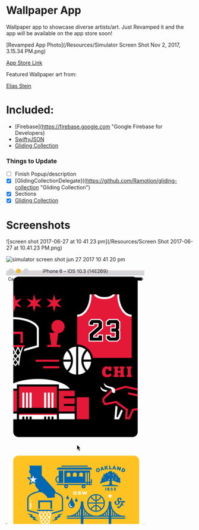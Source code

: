 # Wallpaper App

Wallpaper app to showcase diverse artists/art. Just Revamped it and the app will be available on the app store soon!

[Revamped App Photo](/Resources/Simulator Screen Shot Nov 2, 2017, 3.15.34 PM.png)

[App Store Link]()

Featured Wallpaper art from:

[Elias Stein](https://dribbble.com/elias "Elias Stein on Dribbble")

# Included:

- [Firebase](https://firebase.google.com "Google Firebase for Developers)
- [SwiftyJSON](https://github.com/SwiftyJSON/SwiftyJSON "SwiftyJSON")
- [Gliding Collection](https://github.com/Ramotion/gliding-collection "Gliding Collection")


### Things to Update

- [ ] Finish Popup/description
- [x] [GlidingCollectionDelegate]((https://github.com/Ramotion/gliding-collection "Gliding Collection")
- [x] Sections
- [x] [Gliding Collection](https://github.com/Ramotion/gliding-collection "Gliding Collection")

# Screenshots

![screen shot 2017-06-27 at 10 41 23 pm](/Resources/Screen Shot 2017-06-27 at 10.41.23 PM.png)

![simulator screen shot jun 27 2017 10 41 20 pm](https://user-images.githubusercontent.com/24944725/27619714-2146a722-5b8a-11e7-9d6d-d63ed77aef4d.png)

![Wallpaper Gif](/Resources/wallpaper.gif)



